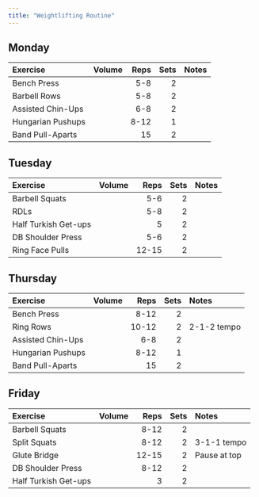 ```yaml
---
title: "Weightlifting Routine"
---
```


## Monday

| Exercise                  | Volume    | Reps  | Sets | Notes                      |
|:----------|:----|--:|--:|:-----------|
| Bench Press               |           | 5-8   | 2    |                            |
| Barbell Rows              |           | 5-8   | 2    |                            |
| Assisted Chin-Ups         |           | 6-8   | 2    |                            |
| Hungarian Pushups         |           | 8-12  | 1    |                            |
| Band Pull-Aparts          |           | 15    | 2    |                            |

## Tuesday
| Exercise                  | Volume    | Reps  | Sets | Notes                      |
|:----------|:----|--:|--:|:-----------|
| Barbell Squats            |           | 5-6   | 2    |                            |
| RDLs                      |           | 5-8   | 2    |                            |
| Half Turkish Get-ups      |           | 5     | 2    |                            |
| DB Shoulder Press         |           | 5-6   | 2    |                            |
| Ring Face Pulls           |           | 12-15 | 2    |                            |

## Thursday

| Exercise                  | Volume    | Reps  | Sets | Notes                      |
|:----------|:----|--:|--:|:-----------|
| Bench Press               |           | 8-12  | 2    |                            |
| Ring Rows                 |           | 10-12 | 2    | 2-1-2 tempo                |
| Assisted Chin-Ups         |           | 6-8   | 2    |                            |
| Hungarian Pushups         |           | 8-12  | 1    |                            |
| Band Pull-Aparts          |           | 15    | 2    |                            |

## Friday

| Exercise                  | Volume    | Reps  | Sets | Notes                      |
|:----------|:----|--:|--:|:-----------|
| Barbell Squats            |           | 8-12  | 2    |                            |
| Split Squats              |           | 8-12  | 2    | 3-1-1 tempo                |
| Glute Bridge              |           | 12-15 | 2    | Pause at top               |
| DB Shoulder Press         |           | 8-12  | 2    |                            |
| Half Turkish Get-ups      |           | 3     | 2    |                            |
